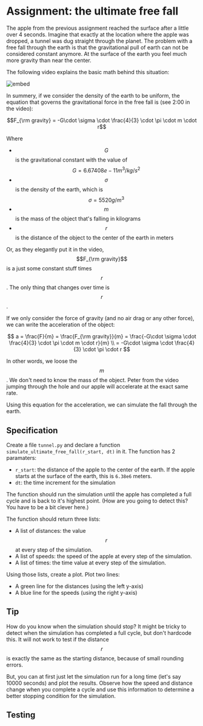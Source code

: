 # Assignment: the ultimate free fall

The apple from the previous assignment reached the surface after a little over 4 seconds. Imagine that exactly at the location where the apple was dropped, a tunnel was dug straight through the planet. The problem with a free fall through the earth is that the gravitational pull of earth can not be considered constant anymore. At the surface of the earth you feel much more gravity than near the center.

The following video explains the basic math behind this situation:

![embed](https://www.youtube.com/embed/urQCmMiHKQk)

In summery, if we consider the density of the earth to be uniform, the equation that governs the gravitational force in the free fall is (see 2:00 in the video):

$$F_{\rm gravity} = -G\cdot \sigma \cdot \frac{4}{3} \cdot \pi \cdot m \cdot r$$

Where

- $$G$$ is the gravitational constant with the value of $$G = 6.67408e-11 m^3 / kg / s^2$$
- $$\sigma$$ is the density of the earth, which is $$\sigma = 5520 g/m^3$$
- $$m$$ is the mass of the object that's falling in kilograms
- $$r$$ is the distance of the object to the center of the earth in meters

Or, as they elegantly put it in the video, $$F_{\rm gravity}$$ is a just some constant stuff times $$r$$. The only thing that changes over time is $$r$$.

If we only consider the force of gravity (and no air drag or any other force), we can write the acceleration of the object:

$$
a = \frac{F}{m} = \frac{F_{\rm gravity}}{m} = \frac{-G\cdot \sigma \cdot \frac{4}{3} \cdot \pi \cdot m \cdot r}{m} \\
= -G\cdot \sigma \cdot \frac{4}{3} \cdot \pi \cdot r
$$

In other words, we loose the $$m$$. We don't need to know the mass of the object. Peter from the video jumping through the hole and our apple will accelerate at the exact same rate.

Using this equation for the acceleration, we can simulate the fall through the earth.

## Specification
Create a file `tunnel.py` and declare a function `simulate_ultimate_free_fall(r_start, dt)` in it. The function has 2 paramaters:

- `r_start`: the distance of the apple to the center of the earth. If the apple starts at the surface of the earth, this is `6.38e6` meters.
- `dt`: the time increment for the simulation

The function should run the simulation until the apple has completed a full cycle and is back to it's highest point. (How are you going to detect this? You have to be a bit clever here.)

The function should return three lists:

- A list of distances: the value $$r$$ at every step of the simulation.
- A list of speeds: the speed of the apple at every step of the simulation.
- A list of times: the time value at every step of the simulation.

Using those lists, create a plot. Plot two lines:

- A green line for the distances (using the left y-axis)
- A blue line for the speeds (using the right y-axis)

## Tip

How do you know when the simulation should stop? It might be tricky to detect when the simulation has completed a full cycle, but don't hardcode this. It will not work to test if the distance $$r$$ is exactly the same as the starting distance, because of small rounding errors.

But, you can at first just let the simulation run for a long time (let's say 10000 seconds) and plot the results. Observe how the speed and distance change when you complete a cycle and use this information to determine a better stopping condition for the simulation.

## Testing

<!-- checkpy tunnel -->
